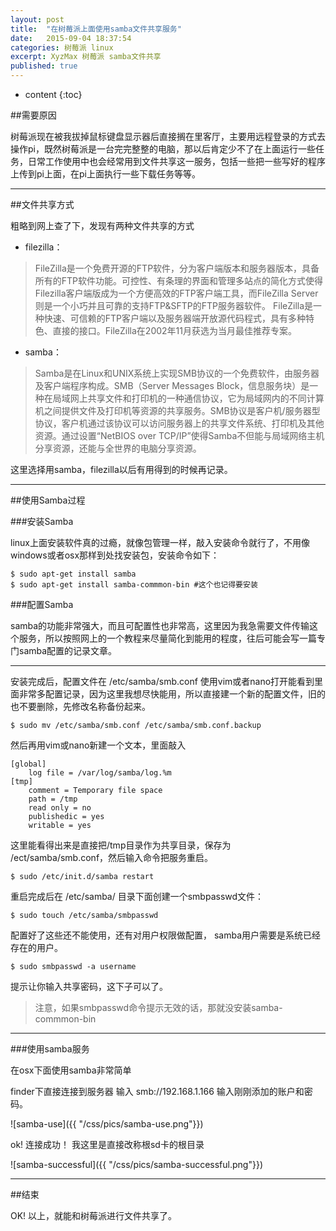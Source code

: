 ```yaml
---
layout: post
title:  "在树莓派上面使用samba文件共享服务"
date:   2015-09-04 18:37:54
categories: 树莓派 linux 
excerpt: XyzMax 树莓派 samba文件共享
published: true
---
```


* content
{:toc}

##需要原因



树莓派现在被我拔掉鼠标键盘显示器后直接搁在里客厅，主要用远程登录的方式去操作pi，既然树莓派是一台完完整整的电脑，那以后肯定少不了在上面运行一些任务，日常工作使用中也会经常用到文件共享这一服务，包括一些把一些写好的程序上传到pi上面，在pi上面执行一些下载任务等等。


---

##文件共享方式



粗略到网上查了下，发现有两种文件共享的方式

* filezilla：

>  FileZilla是一个免费开源的FTP软件，分为客户端版本和服务器版本，具备所有的FTP软件功能。可控性、有条理的界面和管理多站点的简化方式使得Filezilla客户端版成为一个方便高效的FTP客户端工具，而FileZilla Server则是一个小巧并且可靠的支持FTP&SFTP的FTP服务器软件。
FileZilla是一种快速、可信赖的FTP客户端以及服务器端开放源代码程式，具有多种特色、直接的接口。FileZilla在2002年11月获选为当月最佳推荐专案。

* samba：

>  Samba是在Linux和UNIX系统上实现SMB协议的一个免费软件，由服务器及客户端程序构成。SMB（Server Messages Block，信息服务块）是一种在局域网上共享文件和打印机的一种通信协议，它为局域网内的不同计算机之间提供文件及打印机等资源的共享服务。SMB协议是客户机/服务器型协议，客户机通过该协议可以访问服务器上的共享文件系统、打印机及其他资源。通过设置“NetBIOS over TCP/IP”使得Samba不但能与局域网络主机分享资源，还能与全世界的电脑分享资源。

这里选择用samba，filezilla以后有用得到的时候再记录。

---


##使用Samba过程

###安装Samba

linux上面安装软件真的过瘾，就像包管理一样，敲入安装命令就行了，不用像windows或者osx那样到处找安装包，安装命令如下：

	$ sudo apt-get install samba
	$ sudo apt-get install samba-commmon-bin #这个也记得要安装



###配置Samba

samba的功能非常强大，而且可配置性也非常高，这里因为我急需要文件传输这个服务，所以按照网上的一个教程来尽量简化到能用的程度，往后可能会写一篇专门samba配置的记录文章。

---
安装完成后，配置文件在 /etc/samba/smb.conf 使用vim或者nano打开能看到里面非常多配置记录，因为这里我想尽快能用，所以直接建一个新的配置文件，旧的也不要删除，先修改名称备份起来。

	$ sudo mv /etc/samba/smb.conf /etc/samba/smb.conf.backup

然后再用vim或nano新建一个文本，里面敲入

	[global]
    	log file = /var/log/samba/log.%m
	[tmp]
    	comment = Temporary file space
    	path = /tmp
    	read only = no
    	publishedic = yes
    	writable = yes

这里能看得出来是直接把/tmp目录作为共享目录，保存为 /ect/samba/smb.conf，然后输入命令把服务重启。
	
	$ sudo /etc/init.d/samba restart

重启完成后在 /etc/samba/ 目录下面创建一个smbpasswd文件：

	$ sudo touch /etc/samba/smbpasswd


配置好了这些还不能使用，还有对用户权限做配置， samba用户需要是系统已经存在的用户。

	$ sudo smbpasswd -a username

提示让你输入共享密码，这下子可以了。
>注意，如果smbpasswd命令提示无效的话，那就没安装samba-commmon-bin


 ---

###使用samba服务

在osx下面使用samba非常简单

finder下直接连接到服务器 输入 smb://192.168.1.166 输入刚刚添加的账户和密码。

![samba-use]({{ "/css/pics/samba-use.png"}})

ok! 连接成功！ 我这里是直接改称根sd卡的根目录

![samba-successful]({{ "/css/pics/samba-successful.png"}})

---

##结束

OK!  以上，就能和树莓派进行文件共享了。





















